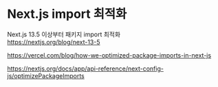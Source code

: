# Next.js import 최적화

Next.js 13.5 이상부터 패키지 import 최적화  
https://nextjs.org/blog/next-13-5

https://vercel.com/blog/how-we-optimized-package-imports-in-next-js

https://nextjs.org/docs/app/api-reference/next-config-js/optimizePackageImports
